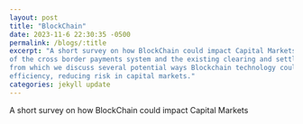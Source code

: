 ```yaml
---
layout: post
title: "BlockChain"
date: 2023-11-6 22:30:35 -0500
permalink: /blogs/:title
excerpt: "A short survey on how BlockChain could impact Capital Markets, we explain the current state
of the cross border payments system and the existing clearing and settlement system,
from which we discuss several potential ways Blockchain technology could improve
efficiency, reducing risk in capital markets."
categories: jekyll update
---
```


<!-- <embed src="/assets/files/Blockchain.pdf" width="500" height="375"  -->
 <!-- type="application/pdf"> -->
<p>A short survey on how BlockChain could impact Capital Markets</p>
<object data= 
"/assets/files/Blockchain.pdf" width="500" height="375" 
                width="800"
                height="500">
</object>
